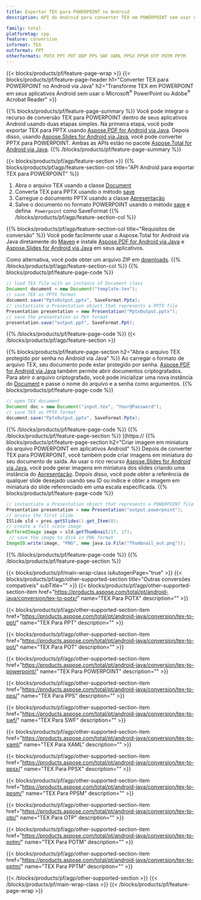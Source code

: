```yaml
---
title: Exportar TEX para POWERPOINT no Android
description: API do Android para converter TEX em POWERPOINT sem usar o Microsoft Word

family: total
platformtag: cpp
feature: conversion
informat: TEX
outformat: PPT
otherformats: POTX PPT POT ODP PPS SWF XAML PPSX PPSM OTP POTM PPTM
---
```

{{< blocks/products/pf/feature-page-wrap >}}
{{< blocks/products/pf/feature-page-header h1="Converter TEX para POWERPOINT no Android via Java" h2="Transforme TEX em POWERPOINT em seus aplicativos Android sem usar o Microsoft<sup>&reg;</sup> PowerPoint ou Adobe<sup>&reg;</sup> Acrobat Reader" >}}

{{% blocks/products/pf/feature-page-summary %}}
Você pode integrar o recurso de conversão TEX para POWERPOINT dentro de seus aplicativos Android usando duas etapas simples. Na primeira etapa, você pode exportar TEX para PPTX usando [Aspose.PDF for Android via Java](https://products.aspose.com/pdf/android-java/). Depois disso, usando [Aspose.Slides for Android via Java](https://products.aspose.com/slides/android-java/), você pode converter PPTX para POWERPOINT. Ambas as APIs estão no pacote [Aspose.Total for Android via Java](https://products.aspose.com/total/android-java/). 
{{% /blocks/products/pf/feature-page-summary  %}}

{{< blocks/products/pf/agp/feature-section >}}
{{% blocks/products/pf/agp/feature-section-col title="API Android para exportar TEX para POWERPOINT" %}}
1. Abra o arquivo TEX usando a classe [Document](https://reference.aspose.com/pdf/java/com.aspose.pdf/Document)
2. Converta TEX para PPTX usando o método [save](https://reference.aspose.com/pdf/java/com.aspose.pdf/Document#save-java.lang.String-int-)
3. Carregue o documento PPTX usando a classe [Apresentação](https://reference.aspose.com/slides/java/com.aspose.slides/Presentation)
4. Salve o documento no formato POWERPOINT usando o método [save](https://reference.aspose.com/slides/java/com.aspose.slides/Presentation#save-java.lang.String-int-) e defina ` Powerpoint` como SaveFormat
{{% /blocks/products/pf/agp/feature-section-col %}}

{{% blocks/products/pf/agp/feature-section-col title="Requisitos de conversão" %}}
Você pode facilmente usar o Aspose.Total for Android via Java diretamente do [Maven](https://releases.aspose.com/total/java/) e instale [Aspose.PDF for Android via Java](https://docs.aspose.com/pdf/androidjava/installation/) e [Aspose.Slides for Android via Java](https://docs.aspose.com/slides/androidjava/install-aspose-slides-for-android-via-java/) em seus aplicativos.

Como alternativa, você pode obter um arquivo ZIP em [downloads](https://releases.aspose.com/total/androidjava).
{{% /blocks/products/pf/agp/feature-section-col %}}
{{% blocks/products/pf/feature-page-code %}}

```java
// load TEX file with an instance of Document class
Document document = new Document("template.tex");
// save TEX as PPTX format 
document.save("PptxOutput.pptx", SaveFormat.Pptx); 
// instantiate a Presentation object that represents a PPTX file
Presentation presentation = new Presentation("PptxOutput.pptx");
// save the presentation as Ppt format
presentation.save("output.ppt", SaveFormat.Ppt);   
```


{{% /blocks/products/pf/feature-page-code %}}
{{< /blocks/products/pf/agp/feature-section >}}

{{% blocks/products/pf/feature-page-section  h2="Abra o arquivo TEX protegido por senha no Android via Java" %}}
Ao carregar o formato de arquivo TEX, seu documento pode estar protegido por senha. [Aspose.PDF for Android via Java](https://products.aspose.com/pdf/android-java/) também permite abrir documentos criptografados. Para abrir o arquivo criptografado, você pode inicializar uma nova instância do [Document](https://reference.aspose.com/pdf/java/com.aspose.pdf/Document#Document-java.lang.String-java.lang.String-) e passe o nome do arquivo e a senha como argumentos.
{{% blocks/products/pf/feature-page-code %}}

```java
// open TEX document
Document doc = new Document("input.tex", "Your@Password");
// save TEX as PPTX format 
document.save("PptxOutput.pptx", SaveFormat.Pptx); 

```

{{% /blocks/products/pf/feature-page-code  %}}
{{% /blocks/products/pf/feature-page-section %}}
](https://
{{% blocks/products/pf/feature-page-section  h2="Criar imagem em miniatura do arquivo POWERPOINT em aplicativos Android" %}}
Depois de converter TEX para POWERPOINT, você também pode criar imagens em miniatura do seu documento de saída. Ao usar o rico recurso [Aspose.Slides for Android via Java](https://products.aspose.com/slides/android-java/), você pode gerar imagens em miniatura dos slides criando uma instância do [Apresentação]( https://reference.aspose.com/slides/java/com.aspose.slides/Presentation). Depois disso, você pode obter a referência de qualquer slide desejado usando seu ID ou índice e obter a imagem em miniatura do slide referenciado em uma escala especificada.
{{% blocks/products/pf/feature-page-code %}}

```java
// instantiate a Presentation object that represents a POWERPOINT file
Presentation presentation = new Presentation("output.powerpoint");
// access the first slide
ISlide sld = pres.getSlides().get_Item(0);
// create a full scale image
BufferedImage image = sld.getThumbnail(1f, 1f);
 // save the image to disk in PNG format
ImageIO.write(image, "PNG", new java.io.File("Thumbnail_out.png"));
```

{{% /blocks/products/pf/feature-page-code  %}}
{{% /blocks/products/pf/feature-page-section %}}

{{< blocks/products/pf/main-wrap-class isAutogenPage="true" >}}
{{< blocks/products/pf/agp/other-supported-section title="Outras conversões compatíveis" subTitle="" >}}
{{< blocks/products/pf/agp/other-supported-section-item href="https://products.aspose.com/total/pt/android-java/conversion/tex-to-potx/" name="TEX Para POTX" description="" >}}

{{< blocks/products/pf/agp/other-supported-section-item href="https://products.aspose.com/total/pt/android-java/conversion/tex-to-ppt/" name="TEX Para PPT" description="" >}}

{{< blocks/products/pf/agp/other-supported-section-item href="https://products.aspose.com/total/pt/android-java/conversion/tex-to-pot/" name="TEX Para POT" description="" >}}

{{< blocks/products/pf/agp/other-supported-section-item href="https://products.aspose.com/total/pt/android-java/conversion/tex-to-powerpoint/" name="TEX Para POWERPOINT" description="" >}}

{{< blocks/products/pf/agp/other-supported-section-item href="https://products.aspose.com/total/pt/android-java/conversion/tex-to-pps/" name="TEX Para PPS" description="" >}}

{{< blocks/products/pf/agp/other-supported-section-item href="https://products.aspose.com/total/pt/android-java/conversion/tex-to-swf/" name="TEX Para SWF" description="" >}}

{{< blocks/products/pf/agp/other-supported-section-item href="https://products.aspose.com/total/pt/android-java/conversion/tex-to-xaml/" name="TEX Para XAML" description="" >}}

{{< blocks/products/pf/agp/other-supported-section-item href="https://products.aspose.com/total/pt/android-java/conversion/tex-to-ppsx/" name="TEX Para PPSX" description="" >}}

{{< blocks/products/pf/agp/other-supported-section-item href="https://products.aspose.com/total/pt/android-java/conversion/tex-to-ppsm/" name="TEX Para PPSM" description="" >}}

{{< blocks/products/pf/agp/other-supported-section-item href="https://products.aspose.com/total/pt/android-java/conversion/tex-to-otp/" name="TEX Para OTP" description="" >}}

{{< blocks/products/pf/agp/other-supported-section-item href="https://products.aspose.com/total/pt/android-java/conversion/tex-to-potm/" name="TEX Para POTM" description="" >}}

{{< blocks/products/pf/agp/other-supported-section-item href="https://products.aspose.com/total/pt/android-java/conversion/tex-to-pptm/" name="TEX Para PPTM" description="" >}}


{{< /blocks/products/pf/agp/other-supported-section >}}
{{< /blocks/products/pf/main-wrap-class >}}
{{< /blocks/products/pf/feature-page-wrap >}}